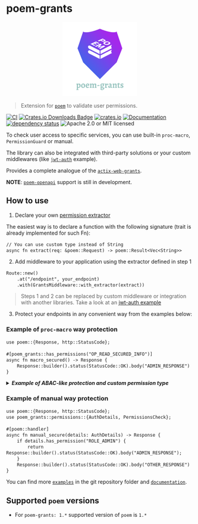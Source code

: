 # poem-grants

<p align="center">
    <img alt="poem-grants" src="https://github.com/DDtKey/poem-grants/raw/main/logo.png">
</p>

> Extension for [`poem`] to validate user permissions.

[![CI](https://github.com/DDtKey/poem-grants/workflows/CI/badge.svg)](https://github.com/DDtKey/poem-grants/actions)
[![Crates.io Downloads Badge](https://img.shields.io/crates/d/poem-grants)](https://crates.io/crates/poem-grants)
[![crates.io](https://img.shields.io/crates/v/poem-grants)](https://crates.io/crates/poem-grants)
[![Documentation](https://docs.rs/poem-grants/badge.svg)](https://docs.rs/poem-grants)
[![dependency status](https://deps.rs/repo/github/DDtKey/poem-grants/status.svg)](https://deps.rs/repo/github/DDtKey/poem-grants)
![Apache 2.0 or MIT licensed](https://img.shields.io/crates/l/poem-grants)

To check user access to specific services, you can use built-in `proc-macro`, `PermissionGuard` or manual.

The library can also be integrated with third-party solutions or your custom middlewares (like [`jwt-auth`] example).

Provides a complete analogue of the [`actix-web-grants`].

**NOTE**: [`poem-openapi`] support is still in development.


## How to use


1. Declare your own [permission extractor](./src/permissions/extractors.rs)
   
The easiest way is to declare a function with the following signature (trait is already implemented for such Fn):
```rust,ignore
// You can use custom type instead of String
async fn extract(req: &poem::Request) -> poem::Result<Vec<String>>
```

2. Add middleware to your application using the extractor defined in step 1
   
```rust,ignore
Route::new()
    .at("/endpoint", your_endpoint)
    .with(GrantsMiddleware::with_extractor(extract))
```

> Steps 1 and 2 can be replaced by custom middleware or integration with another libraries. Take a look at an [jwt-auth example](examples/jwt-auth/src/main.rs)

3. Protect your endpoints in any convenient way from the examples below:

### Example of `proc-macro` way protection
```rust,no_run
use poem::{Response, http::StatusCode};

#[poem_grants::has_permissions("OP_READ_SECURED_INFO")]
async fn macro_secured() -> Response {
    Response::builder().status(StatusCode::OK).body("ADMIN_RESPONSE")
}
```

<details>

<summary> <b><i> Example of ABAC-like protection and custom permission type </i></b></summary>
<br/>


Here is an example using the `type` and `secure` attributes. But these are independent features.

`secure` allows you to include some checks in the macro based on function params.

`type` allows you to use a custom type for the roles and permissions (then the middleware needs to be configured). 
Take a look at an [enum-role example](./examples/enum-role/src/main.rs)

```rust,ignore
use poem::{Response, http::StatusCode, web};
use enums::Role::{self, ADMIN};
use dto::User;

#[poem_grants::has_role("ADMIN", type = "Role", secure = "*user_id == user.id")]
async fn macro_secured(user_id: web::Path<i32>, user: web::Data<User>) -> Response {
    Response::builder().status(StatusCode::OK).body("some secured response")
}
```

</details>  

### Example of manual way protection
```rust,no_run
use poem::{Response, http::StatusCode};
use poem_grants::permissions::{AuthDetails, PermissionsCheck};

#[poem::handler]
async fn manual_secure(details: AuthDetails) -> Response {
    if details.has_permission("ROLE_ADMIN") {
        return Response::builder().status(StatusCode::OK).body("ADMIN_RESPONSE");
    }
    Response::builder().status(StatusCode::OK).body("OTHER_RESPONSE")
}
```

You can find more [`examples`] in the git repository folder and [`documentation`].

## Supported `poem` versions
* For `poem-grants: 1.*` supported version of `poem` is `1.*`

[`jwt-auth`]: https://github.com/DDtKey/poem-grants/blob/main/examples/jwt-auth
[`examples`]: https://github.com/DDtKey/poem-grants/tree/main/examples
[`documentation`]: https://docs.rs/poem-grants
[`poem`]: https://github.com/poem-web/poem
[`poem-openapi`]: https://github.com/poem-web/poem/tree/master/poem-openapi
[`actix-web-grants`]: https://github.com/DDtKey/actix-web-grants

